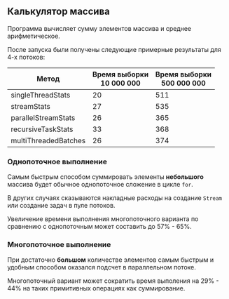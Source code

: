 ﻿## Калькулятор массива

Программа вычисляет сумму элементов массива и среднее арифметическое.

После запуска были получены следующие примерные результаты для 4-х потоков:

|Метод|Время выборки<br>10 000 000|Время выборки<br>500 000 000|
|---|---|---|
|singleThreadStats   | 20 | 511 |
|streamStats         | 27 | 535 |
|parallelStreamStats | 26 | 365 |
|recursiveTaskStats  | 33 | 368 |
|multiThreadedBatches| 26 | 374 |

### Однопоточное выполнение

Самым быстрым способом суммировать элементы **небольшого** массива будет обычное однопоточное сложение в цикле `for`.

В других случаях сказываются накладные расходы на создание `Stream` или создание задач в пуле потоков.

Увеличение времени выполнения многопоточного варианта по сравнению с однопоточным может составить до 57% - 65%.

### Многопоточное выполнение

При достаточно **большом** количестве элементов самым быстрым и удобным способом оказался подсчет в параллельном потоке.

Многопоточный вариант может сократить время выполения на 29% - 44% на таких примитивных операциях как суммирование.
